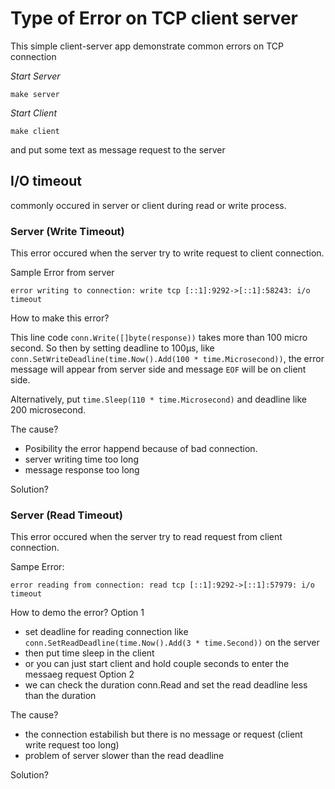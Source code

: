 # Type of Error on TCP client server

This simple client-server app demonstrate common errors on TCP connection

_Start Server_

```
make server
```

_Start Client_

```
make client
```
and put some text as message request to the server

## I/O timeout

commonly occured in server or client during read or write process. 

### Server (Write Timeout)

This error occured when the server try to write request to client connection.

Sample Error from server

```
error writing to connection: write tcp [::1]:9292->[::1]:58243: i/o timeout
```

How to make this error? 

This line code `conn.Write([]byte(response))` takes more than 100 micro second.
So then by setting deadline to 100μs, like `conn.SetWriteDeadline(time.Now().Add(100 * time.Microsecond))`,
the error message will appear from server side and message `EOF` will be on client side.

Alternatively, put `time.Sleep(110 * time.Microsecond)` and deadline like 200 microsecond.

The cause?
- Posibility the error happend because of bad connection.
- server writing time too long
- message response too long

Solution?



### Server (Read Timeout)

This error occured when the server try to read request from client connection.

Sampe Error:

```
error reading from connection: read tcp [::1]:9292->[::1]:57979: i/o timeout
```

How to demo the error?
Option 1
- set deadline for reading connection like `conn.SetReadDeadline(time.Now().Add(3 * time.Second))` on the server
- then put time sleep in the client
- or you can just start client and hold couple seconds to enter the messaeg request
Option 2
- we can check the duration conn.Read and set the read deadline less than the duration


The cause?
- the connection estabilish but there is no message or request (client write request too long)
- problem of server slower than the read deadline

Solution?
